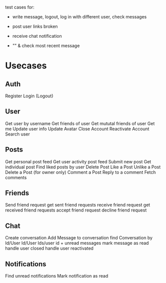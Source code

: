 test cases for:

- write message, logout, log in with different user, check messages
- post user links broken

- receive chat notification
- "" & check most recent message

# Usecases

## Auth
Register
Login
(Logout)

## User
Get user by username
Get friends of user 
Get mututal friends of user
Get me
Update user info
Update Avatar 
Close Account
Reactivate Account
Search user

## Posts

Get personal post feed
Get user activity post feed
Submit new post
Get individual post
Find liked posts by user 
Delete Post
Like a Post
Unlike a Post
Delete a Post (for owner only)
Comment a Post
Reply to a comment
Fetch comments

## Friends
Send friend request
get sent friend requests
receive friend request
get received friend requests
accept friend request
decline friend request

## Chat

Create conversation
Add Message to conversation
find Conversation by Id/User Id/User Ids/user id + unread messages
mark message as read
handle user closed
handle user reactivated

## Notifications
Find unread notifications
Mark notification as read